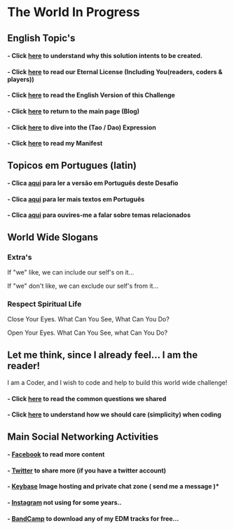 # The World In Progress

## English Topic's

#### - Click [here](https://odicforcesounds.github.io/Dao/) to understand why this solution intents to be created. 

#### - Click [here](../LICENSE) to read our Eternal License (Including You(readers, coders & players))

#### - Click [here](./EN_EN/README.md) to read the English Version of this Challenge

#### - Click [here](https://wiki.odicforcesounds.com/static/src/b.html) to return to the main page (Blog)

#### - Click [here](https://wiki.odicforcesounds.com/art/#/tool/kit) to dive into the (Tao / Dao) Expression

#### - Click [here](./MANIFEST.md) to read my Manifest

## Topicos em Portugues (latin)

#### - Clica [aqui](https://odicforcesounds.github.io/Desafio-Mundial/) para ler a versão em Português deste Desafio

#### - Clica [aqui](https://odicforcesounds.github.io/Textos-Motivacionais/) para ler mais textos em Português

#### - Clica [aqui](https://www.youtube.com/channel/UCKxb1p0OzXuiAQBkiY0dCGg) para ouvires-me a falar sobre temas relacionados

## World Wide Slogans

### Extra's

If "we" like, we can include our self's on it...

If "we" don't like, we can exclude our self's from it...

### Respect Spiritual Life

Close Your Eyes. What Can You See, What Can You Do?

Open Your Eyes. What Can You See, what Can You Do?

## Let me think, since I already feel... I am the reader!

I am a Coder, and I wish to code and help to build this world wide challenge!

#### - Click [here](../plan/Questions.md) to read the common questions we shared

#### - Click [here](../plan/psudoCode.md) to understand how we should care (simplicity) when coding

## Main Social Networking Activities

#### - [Facebook](https://www.facebook.com/odicforcesounds) to read more content 

#### - [Twitter](https://twitter.com/ROscarfm) to share more (if you have a twitter account)

#### - [Keybase](https://keybase.io/path_of_shields) Image hosting and private chat zone ( send me a message )*  

#### - [Instagram](https://www.instagram.com/odicforcesounds/) not using for some years.. 

#### - [BandCamp](https://odicforcesounds.bandcamp.com/) to download any of my EDM tracks for free... 


